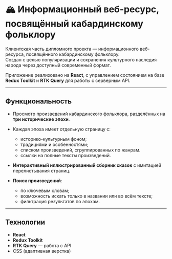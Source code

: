 # 🏔️ Информационный веб-ресурс, посвящённый кабардинскому фольклору

Клиентская часть дипломного проекта — информационного веб-ресурса, посвящённого кабардинскому фольклору.  
Создан с целью популяризации и сохранения культурного наследия народа через доступный современный формат.

Приложение реализовано на **React**, с управлением состоянием на базе **Redux Toolkit** и **RTK Query** для работы с серверным API.

---

##  Функциональность

-  Просмотр произведений кабардинского фольклора, разделённых на **три исторические эпохи**.
  - Каждая эпоха имеет отдельную страницу с:
    - историко-культурным фоном;
    - традициями и особенностями;
    - списком произведений, сгруппированных по жанрам.
    - ссылки на полные тексты произведений.

-  **Интерактивный иллюстрированный сборник сказок** с имитацией перелистывания страниц.

-  **Поиск произведений**:
    - по ключевым словам;
    - возможность искать только в названии или во всём тексте;
    - фильтрация результатов по эпохам.

---

##  Технологии

-  **React**
-  **Redux Toolkit**
-  **RTK Query** — работа с API
-  CSS (адаптивная верстка)
